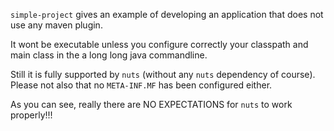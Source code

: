 `simple-project` gives an example of developing an application that does not use any maven plugin. 

It wont be executable unless you configure correctly your classpath and main class in the a long long java commandline. 

Still it is fully supported by `nuts` (without any `nuts` dependency of course). Please not also that no `META-INF.MF` has been configured either. 

As you can see, really there are NO EXPECTATIONS for `nuts` to work properly!!!
